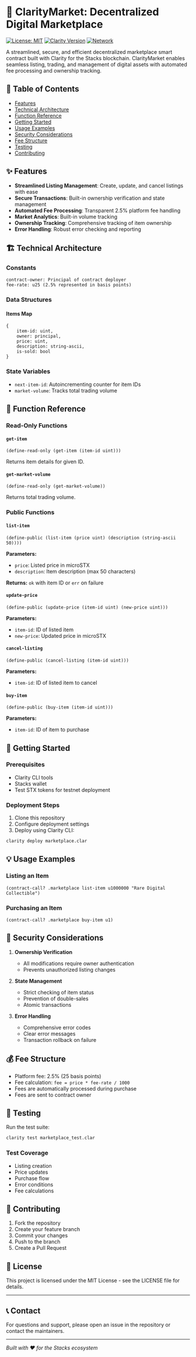 # 🌟 ClarityMarket: Decentralized Digital Marketplace

[![License: MIT](https://img.shields.io/badge/License-MIT-yellow.svg)](https://opensource.org/licenses/MIT)
[![Clarity Version](https://img.shields.io/badge/Clarity-2.0-blue)](https://clarity-lang.org/)
[![Network](https://img.shields.io/badge/Network-Stacks-purple)](https://www.stacks.co/)

A streamlined, secure, and efficient decentralized marketplace smart contract built with Clarity for the Stacks blockchain. ClarityMarket enables seamless listing, trading, and management of digital assets with automated fee processing and ownership tracking.

## 📑 Table of Contents

- [Features](#features)
- [Technical Architecture](#technical-architecture)
- [Function Reference](#function-reference)
- [Getting Started](#getting-started)
- [Usage Examples](#usage-examples)
- [Security Considerations](#security-considerations)
- [Fee Structure](#fee-structure)
- [Testing](#testing)
- [Contributing](#contributing)

## ✨ Features

- **Streamlined Listing Management**: Create, update, and cancel listings with ease
- **Secure Transactions**: Built-in ownership verification and state management
- **Automated Fee Processing**: Transparent 2.5% platform fee handling
- **Market Analytics**: Built-in volume tracking
- **Ownership Tracking**: Comprehensive tracking of item ownership
- **Error Handling**: Robust error checking and reporting

## 🏗 Technical Architecture

### Constants
```clarity
contract-owner: Principal of contract deployer
fee-rate: u25 (2.5% represented in basis points)
```

### Data Structures

#### Items Map
```clarity
{
    item-id: uint,
    owner: principal,
    price: uint,
    description: string-ascii,
    is-sold: bool
}
```

### State Variables
- `next-item-id`: Autoincrementing counter for item IDs
- `market-volume`: Tracks total trading volume

## 🔧 Function Reference

### Read-Only Functions

#### `get-item`
```clarity
(define-read-only (get-item (item-id uint)))
```
Returns item details for given ID.

#### `get-market-volume`
```clarity
(define-read-only (get-market-volume))
```
Returns total trading volume.

### Public Functions

#### `list-item`
```clarity
(define-public (list-item (price uint) (description (string-ascii 50))))
```
**Parameters:**
- `price`: Listed price in microSTX
- `description`: Item description (max 50 characters)

**Returns:** `ok` with item ID or `err` on failure

#### `update-price`
```clarity
(define-public (update-price (item-id uint) (new-price uint)))
```
**Parameters:**
- `item-id`: ID of listed item
- `new-price`: Updated price in microSTX

#### `cancel-listing`
```clarity
(define-public (cancel-listing (item-id uint)))
```
**Parameters:**
- `item-id`: ID of listed item to cancel

#### `buy-item`
```clarity
(define-public (buy-item (item-id uint)))
```
**Parameters:**
- `item-id`: ID of item to purchase

## 🚀 Getting Started

### Prerequisites
- Clarity CLI tools
- Stacks wallet
- Test STX tokens for testnet deployment

### Deployment Steps
1. Clone this repository
2. Configure deployment settings
3. Deploy using Clarity CLI:
```bash
clarity deploy marketplace.clar
```

## 💡 Usage Examples

### Listing an Item
```clarity
(contract-call? .marketplace list-item u1000000 "Rare Digital Collectible")
```

### Purchasing an Item
```clarity
(contract-call? .marketplace buy-item u1)
```

## 🔐 Security Considerations

1. **Ownership Verification**
   - All modifications require owner authentication
   - Prevents unauthorized listing changes

2. **State Management**
   - Strict checking of item status
   - Prevention of double-sales
   - Atomic transactions

3. **Error Handling**
   - Comprehensive error codes
   - Clear error messages
   - Transaction rollback on failure

## 💰 Fee Structure

- Platform fee: 2.5% (25 basis points)
- Fee calculation: `fee = price * fee-rate / 1000`
- Fees are automatically processed during purchase
- Fees are sent to contract owner

## 🧪 Testing

Run the test suite:
```bash
clarity test marketplace_test.clar
```

### Test Coverage
- Listing creation
- Price updates
- Purchase flow
- Error conditions
- Fee calculations

## 🤝 Contributing

1. Fork the repository
2. Create your feature branch
3. Commit your changes
4. Push to the branch
5. Create a Pull Request

## 📄 License

This project is licensed under the MIT License - see the LICENSE file for details.

---

## 📞 Contact

For questions and support, please open an issue in the repository or contact the maintainers.

---
*Built with ❤️ for the Stacks ecosystem*
